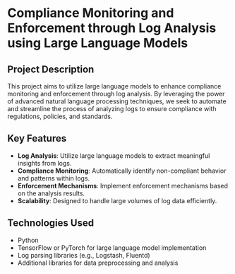 # Compliance Monitoring and Enforcement through Log Analysis using Large Language Models

## Project Description
This project aims to utilize large language models to enhance compliance monitoring and enforcement through log analysis. By leveraging the power of advanced natural language processing techniques, we seek to automate and streamline the process of analyzing logs to ensure compliance with regulations, policies, and standards.

## Key Features
- **Log Analysis**: Utilize large language models to extract meaningful insights from logs.
- **Compliance Monitoring**: Automatically identify non-compliant behavior and patterns within logs.
- **Enforcement Mechanisms**: Implement enforcement mechanisms based on the analysis results.
- **Scalability**: Designed to handle large volumes of log data efficiently.

## Technologies Used
- Python
- TensorFlow or PyTorch for large language model implementation
- Log parsing libraries (e.g., Logstash, Fluentd)
- Additional libraries for data preprocessing and analysis


